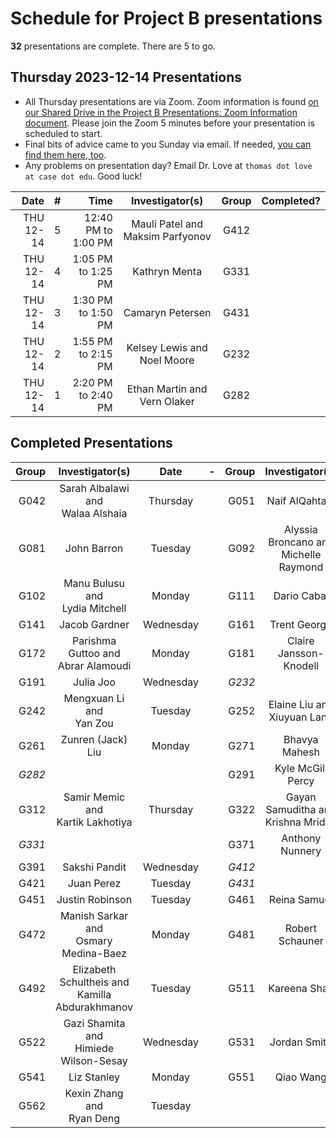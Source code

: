 # Schedule for Project B presentations

**32** presentations are complete. There are 5 to go.

## Thursday 2023-12-14 Presentations

- All Thursday presentations are via Zoom. Zoom information is found [on our Shared Drive in the Project B Presentations: Zoom Information document](https://docs.google.com/document/d/1ARSzHgUeoPW45ljzvecc46pHzUEQvjpDARB0a4-5418/edit?usp=sharing). Please join the Zoom 5 minutes before your presentation is scheduled to start.
- Final bits of advice came to you Sunday via email. If needed, [you can find them here, too](https://github.com/THOMASELOVE/431-classes-2023/blob/main/projB/final_presentation_advice.md).
- Any problems on presentation day? Email Dr. Love at `thomas dot love at case dot edu`. Good luck!

Date | # | Time | Investigator(s) | Group | Completed?
---------: | :-: | --------: | :---------------------------------: | :-----: | :------:
THU 12-14 | 5 | 12:40 PM to 1:00 PM | Mauli Patel and Maksim Parfyonov | G412
THU 12-14 | 4 | 1:05 PM to 1:25 PM | Kathryn Menta | G331
THU 12-14 | 3 | 1:30 PM to 1:50 PM | Camaryn Petersen | G431
THU 12-14 | 2 | 1:55 PM to 2:15 PM | Kelsey Lewis and Noel Moore | G232
THU 12-14 | 1 | 2:20 PM to 2:40 PM | Ethan Martin and Vern Olaker | G282

## Completed Presentations

Group | Investigator(s) | Date | - | Group | Investigator(s) | Date
---: | :--------------------------------: | :-----: | -- | ---: | :--------------------------------: | :-----: 
G042 | Sarah Albalawi and <br /> Walaa Alshaia | Thursday | | G051 | Naif AlQahtani | Monday
G081 | John Barron | Tuesday | | G092 | Alyssia Broncano and <br /> Michelle Raymond | Wednesday
G102 | Manu Bulusu and <br /> Lydia Mitchell | Monday | | G111 | Dario Cabal | Wednesday
G141 | Jacob Gardner | Wednesday | | G161 | Trent George | Tuesday 
G172 | Parishma Guttoo and <br /> Abrar Alamoudi | Monday | | G181 | Claire Jansson-Knodell | Monday 
G191 | Julia Joo | Wednesday | | *G232* |
G242 | Mengxuan Li and <br /> Yan Zou | Tuesday | | G252 | Elaine Liu and <br /> Xiuyuan Lang | Wednesday 
G261 | Zunren (Jack) Liu | Monday | | G271 | Bhavya Mahesh | Wednesday 
*G282* | | | | G291 | Kyle McGill Percy | Monday 
G312 | Samir Memic and <br /> Kartik Lakhotiya | Thursday | | G322 | Gayan Samuditha and <br /> Krishna Mridha | Thursday
*G331* | | | | G371 | Anthony Nunnery | Wednesday 
G391 | Sakshi Pandit | Wednesday | | *G412* | 
G421 | Juan Perez | Tuesday | | *G431* |
G451 | Justin Robinson | Tuesday | | G461 | Reina Samuel | Thursday
G472 | Manish Sarkar and <br /> Osmary Medina-Baez | Monday | | G481 | Robert Schauner | Monday 
G492 | Elizabeth Schultheis and <br /> Kamilla Abdurakhmanov | Tuesday | | G511 | Kareena Shah | Thursday
G522 | Gazi Shamita and <br /> Himiede Wilson-Sesay | Wednesday | | G531 | Jordan Smith | Monday 
G541 | Liz Stanley | Monday | | G551 | Qiao Wang | Wednesday
G562 | Kexin Zhang and <br /> Ryan Deng | Tuesday
